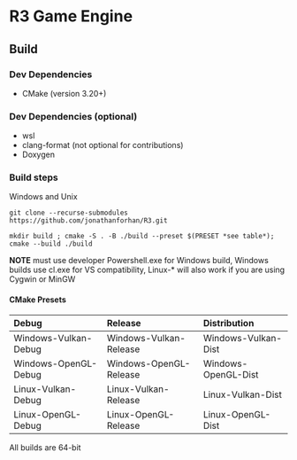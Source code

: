 # R3 Game Engine

## Build

### Dev Dependencies

- CMake (version 3.20+)

### Dev Dependencies (optional)

- wsl
- clang-format (not optional for contributions)
- Doxygen

### Build steps

Windows and Unix

```git clone --recurse-submodules https://github.com/jonathanforhan/R3.git```

```mkdir build ; cmake -S . -B ./build --preset $(PRESET *see table*); cmake --build ./build```

**NOTE** must use developer Powershell.exe for Windows build, Windows builds use cl.exe for VS compatibility, Linux-* will also work if you are using Cygwin or MinGW

#### CMake Presets

| Debug                | Release                | Distribution        |
|:-------------------- |:---------------------- |:------------------- |
| Windows-Vulkan-Debug | Windows-Vulkan-Release | Windows-Vulkan-Dist |
| Windows-OpenGL-Debug | Windows-OpenGL-Release | Windows-OpenGL-Dist |
| Linux-Vulkan-Debug   | Linux-Vulkan-Release   | Linux-Vulkan-Dist	  |
| Linux-OpenGL-Debug   | Linux-OpenGL-Release   | Linux-OpenGL-Dist   |

All builds are 64-bit
